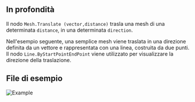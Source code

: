 ## In profondità
Il nodo `Mesh.Translate (vector,distance)` trasla una mesh di una determinata `distance`, in una determinata `direction`.

Nell'esempio seguente, una semplice mesh viene traslata in una direzione definita da un vettore e rappresentata con una linea, costruita da due punti. Il nodo `Line.ByStartPointEndPoint` viene utilizzato per visualizzare la direzione della traslazione.

## File di esempio

![Example](./Autodesk.DesignScript.Geometry.Mesh.Translate(mesh,%20vector,%20distance)_img.jpg)
